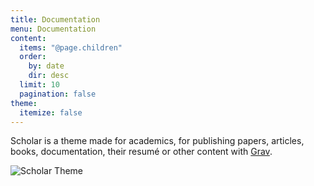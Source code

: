 ```yaml
---
title: Documentation
menu: Documentation
content:
  items: "@page.children"
  order:
    by: date
    dir: desc
  limit: 10
  pagination: false
theme:
  itemize: false
---
```


Scholar is a theme made for academics, for publishing papers, articles, books, documentation, their resumé or other content with [Grav](https://getgrav.org/).

![Scholar Theme](image://components.spec.js/index/body.png)
